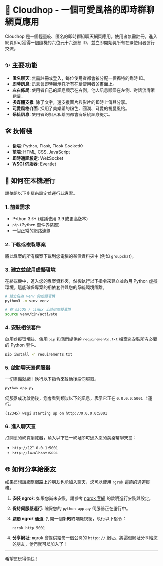 
# 🎀 Cloudhop - 一個可愛風格的即時群聊網頁應用

Cloudhop 是一個輕量級、匿名的即時群組聊天網頁應用。使用者無需註冊，進入網頁即可獲得一個隨機的六位元十六進制 ID，並立即開始與所有在線使用者進行交流。

## ✨ 主要功能

- **匿名聊天**: 無需註冊或登入，每位使用者都會被分配一個獨特的臨時 ID。
- **即時訊息**: 訊息會即時顯示在所有在線使用者的畫面上。
- **左右佈局**: 使用者自己的訊息顯示在右側，他人訊息顯示在左側，對話流清晰易讀。
- **多媒體支援**: 除了文字，還支援圖片和影片的即時上傳與分享。
- **可愛風格介面**: 採用了美樂蒂的粉色、圓潤、可愛的視覺風格。
- **系統訊息**: 使用者的加入和離開都會有系統訊息提示。

## 🛠️ 技術棧

- **後端**: Python, Flask, Flask-SocketIO
- **前端**: HTML, CSS, JavaScript
- **即時通訊協定**: WebSocket
- **WSGI 伺服器**: Eventlet

## 🚀 如何在本機運行

請依照以下步驟來設定並運行此專案。

### 1. 前置需求

- Python 3.6+ (建議使用 3.9 或更高版本)
- `pip` (Python 套件安裝器)
- 一個正常的網路連線

### 2. 下載或複製專案

將此專案的所有檔案下載到您電腦的某個資料夾中 (例如 `groupchat`)。

### 3. 建立並啟用虛擬環境

在終端機中，進入您的專案資料夾，然後執行以下指令來建立並啟用 Python 虛擬環境。這能確保專案的相依套件與您的系統環境隔離。

```bash
# 建立名為 venv 的虛擬環境
python3 -m venv venv

# 在 macOS / Linux 上啟用虛擬環境
source venv/bin/activate
```

### 4. 安裝相依套件

啟用虛擬環境後，使用 `pip` 和我們提供的 `requirements.txt` 檔案來安裝所有必要的 Python 套件。

```bash
pip install -r requirements.txt
```

### 5. 啟動聊天室伺服器

一切準備就緒！執行以下指令來啟動後端伺服器。

```bash
python app.py
```

伺服器成功啟動後，您會看到類似以下的訊息，表示它正在 `0.0.0.0:5001` 上運行。

```
(12345) wsgi starting up on http://0.0.0.0:5001
```

### 6. 進入聊天室

打開您的網頁瀏覽器，輸入以下任一網址即可進入您的美樂蒂聊天室：

- `http://127.0.0.1:5001`
- `http://localhost:5001`

## 🌐 如何分享給朋友

如果您想讓網際網路上的朋友也能加入聊天，您可以使用 `ngrok` 這類的通道服務。

1.  **安裝 ngrok**: 如果您尚未安裝，請參考 [ngrok 官網](https://ngrok.com/download) 的說明進行安裝與設定。

2.  **保持伺服器運行**: 確保您的 `python app.py` 伺服器正在運行中。

3.  **啟動 ngrok 通道**: 打開一個**新的**終端機視窗，執行以下指令：
    ```bash
    ngrok http 5001
    ```

4.  **分享網址**: ngrok 會提供給您一個公開的 `https://` 網址。將這個網址分享給您的朋友，他們就可以加入了！

---

希望您玩得愉快！
